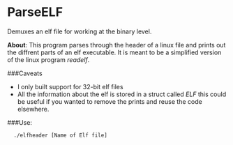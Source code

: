ParseELF
========

Demuxes an elf file for working at the binary level.


**About**: This program parses through the header of a linux file and prints out the diffrent parts of an elf executable. It is meant to be a simplified version of the linux program *readelf*.

###Caveats
* I only built support for 32-bit elf files
* All the information about the elf is stored in a struct called *ELF* this could be useful if you wanted to remove the prints and reuse the code elsewhere.

###Use:

```
  ./elfheader [Name of Elf file]
```
